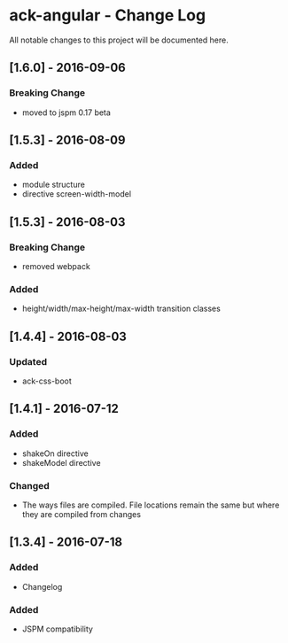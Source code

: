 # ack-angular - Change Log
All notable changes to this project will be documented here.

## [1.6.0] - 2016-09-06
### Breaking Change
- moved to jspm 0.17 beta

## [1.5.3] - 2016-08-09
### Added
- module structure
- directive screen-width-model

## [1.5.3] - 2016-08-03
### Breaking Change
- removed webpack
### Added
- height/width/max-height/max-width transition classes

## [1.4.4] - 2016-08-03
### Updated
- ack-css-boot

## [1.4.1] - 2016-07-12
### Added
- shakeOn directive
- shakeModel directive
### Changed
- The ways files are compiled. File locations remain the same but where they are compiled from changes

## [1.3.4] - 2016-07-18
### Added
- Changelog
### Added
- JSPM compatibility
